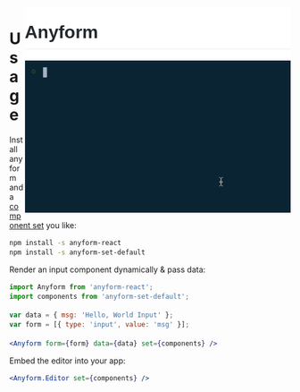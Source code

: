 
<div>
    <img src="/packages/config/readme_resources/header2.png" align="right" height="95px"/>
    <img src="/packages/config/readme_resources/demo1.gif" align="right" width="476px"/>
</div>

# Usage

Install anyform and a [component set](https://www.google.com) you like:

```bash
npm install -s anyform-react
npm install -s anyform-set-default
```

Render an input component dynamically & pass data:

```jsx
import Anyform from 'anyform-react';
import components from 'anyform-set-default';

var data = { msg: 'Hello, World Input' };
var form = [{ type: 'input', value: 'msg' }];

<Anyform form={form} data={data} set={components} />
```

Embed the editor into your app:

```jsx
<Anyform.Editor set={components} />
```
